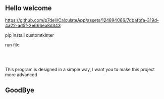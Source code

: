 ## Hello welcome

https://github.com/p7deli/CalculateApp/assets/124894066/7dbafbfa-319d-4a22-ad5f-3e666ea8d343

<p>pip install customtkinter</p>
<h>run file</h>

<br><br>
<p>This program is designed in a simple way, I want you to make this project more advanced</p>

## GoodBye
